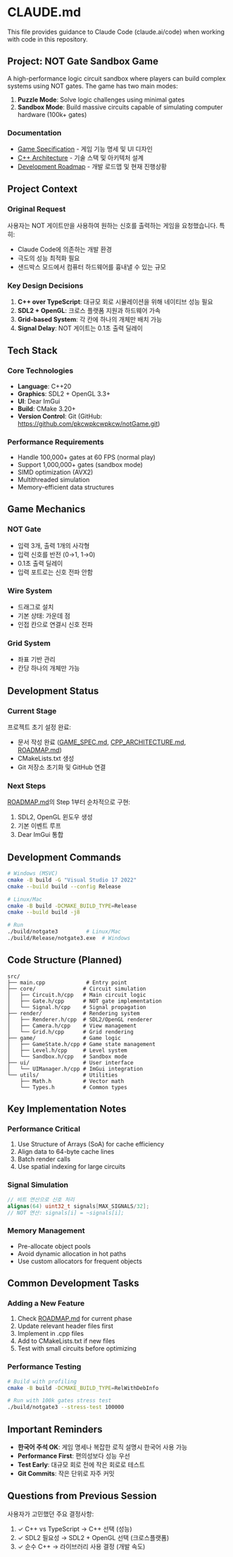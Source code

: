 # CLAUDE.md

This file provides guidance to Claude Code (claude.ai/code) when working with code in this repository.

## Project: NOT Gate Sandbox Game

A high-performance logic circuit sandbox where players can build complex systems using NOT gates. The game has two main modes:
1. **Puzzle Mode**: Solve logic challenges using minimal gates
2. **Sandbox Mode**: Build massive circuits capable of simulating computer hardware (100k+ gates)

### Documentation
- [Game Specification](docs/GAME_SPEC.md) - 게임 기능 명세 및 UI 디자인
- [C++ Architecture](docs/CPP_ARCHITECTURE.md) - 기술 스택 및 아키텍처 설계
- [Development Roadmap](docs/ROADMAP.md) - 개발 로드맵 및 현재 진행상황

## Project Context

### Original Request
사용자는 NOT 게이트만을 사용하여 원하는 신호를 출력하는 게임을 요청했습니다. 특히:
- Claude Code에 의존하는 개발 환경
- 극도의 성능 최적화 필요
- 샌드박스 모드에서 컴퓨터 하드웨어를 흉내낼 수 있는 규모

### Key Design Decisions
1. **C++ over TypeScript**: 대규모 회로 시뮬레이션을 위해 네이티브 성능 필요
2. **SDL2 + OpenGL**: 크로스 플랫폼 지원과 하드웨어 가속
3. **Grid-based System**: 각 칸에 하나의 개체만 배치 가능
4. **Signal Delay**: NOT 게이트는 0.1초 출력 딜레이

## Tech Stack

### Core Technologies
- **Language**: C++20
- **Graphics**: SDL2 + OpenGL 3.3+
- **UI**: Dear ImGui
- **Build**: CMake 3.20+
- **Version Control**: Git (GitHub: https://github.com/pkcwpkcwpkcw/notGame.git)

### Performance Requirements
- Handle 100,000+ gates at 60 FPS (normal play)
- Support 1,000,000+ gates (sandbox mode)
- SIMD optimization (AVX2)
- Multithreaded simulation
- Memory-efficient data structures

## Game Mechanics

### NOT Gate
- 입력 3개, 출력 1개의 사각형
- 입력 신호를 반전 (0→1, 1→0)
- 0.1초 출력 딜레이
- 입력 포트로는 신호 전파 안함

### Wire System
- 드래그로 설치
- 기본 상태: 가운데 점
- 인접 칸으로 연결시 신호 전파

### Grid System
- 좌표 기반 관리
- 칸당 하나의 개체만 가능

## Development Status

### Current Stage
프로젝트 초기 설정 완료:
- 문서 작성 완료 ([GAME_SPEC.md](docs/GAME_SPEC.md), [CPP_ARCHITECTURE.md](docs/CPP_ARCHITECTURE.md), [ROADMAP.md](docs/ROADMAP.md))
- CMakeLists.txt 생성
- Git 저장소 초기화 및 GitHub 연결

### Next Steps
[ROADMAP.md](docs/ROADMAP.md)의 Step 1부터 순차적으로 구현:
1. SDL2, OpenGL 윈도우 생성
2. 기본 이벤트 루프
3. Dear ImGui 통합

## Development Commands
```bash
# Windows (MSVC)
cmake -B build -G "Visual Studio 17 2022"
cmake --build build --config Release

# Linux/Mac
cmake -B build -DCMAKE_BUILD_TYPE=Release
cmake --build build -j8

# Run
./build/notgate3         # Linux/Mac
./build/Release/notgate3.exe  # Windows
```

## Code Structure (Planned)
```
src/
├── main.cpp             # Entry point
├── core/               # Circuit simulation
│   ├── Circuit.h/cpp   # Main circuit logic
│   ├── Gate.h/cpp      # NOT gate implementation
│   └── Signal.h/cpp    # Signal propagation
├── render/             # Rendering system
│   ├── Renderer.h/cpp  # SDL2/OpenGL renderer
│   ├── Camera.h/cpp    # View management
│   └── Grid.h/cpp      # Grid rendering
├── game/               # Game logic
│   ├── GameState.h/cpp # Game state management
│   ├── Level.h/cpp     # Level system
│   └── Sandbox.h/cpp   # Sandbox mode
├── ui/                 # User interface
│   └── UIManager.h/cpp # ImGui integration
└── utils/              # Utilities
    ├── Math.h          # Vector math
    └── Types.h         # Common types
```

## Key Implementation Notes

### Performance Critical
1. Use Structure of Arrays (SoA) for cache efficiency
2. Align data to 64-byte cache lines
3. Batch render calls
4. Use spatial indexing for large circuits

### Signal Simulation
```cpp
// 비트 연산으로 신호 처리
alignas(64) uint32_t signals[MAX_SIGNALS/32];
// NOT 연산: signals[i] = ~signals[i];
```

### Memory Management
- Pre-allocate object pools
- Avoid dynamic allocation in hot paths
- Use custom allocators for frequent objects

## Common Development Tasks

### Adding a New Feature
1. Check [ROADMAP.md](docs/ROADMAP.md) for current phase
2. Update relevant header files first
3. Implement in .cpp files
4. Add to CMakeLists.txt if new files
5. Test with small circuits before optimizing

### Performance Testing
```bash
# Build with profiling
cmake -B build -DCMAKE_BUILD_TYPE=RelWithDebInfo

# Run with 100k gates stress test
./build/notgate3 --stress-test 100000
```

## Important Reminders

- **한국어 주석 OK**: 게임 명세나 복잡한 로직 설명시 한국어 사용 가능
- **Performance First**: 편의성보다 성능 우선
- **Test Early**: 대규모 회로 전에 작은 회로로 테스트
- **Git Commits**: 작은 단위로 자주 커밋

## Questions from Previous Session

사용자가 고민했던 주요 결정사항:
1. ✓ C++ vs TypeScript → C++ 선택 (성능)
2. ✓ SDL2 필요성 → SDL2 + OpenGL 선택 (크로스플랫폼)
3. ✓ 순수 C++ → 라이브러리 사용 결정 (개발 속도)